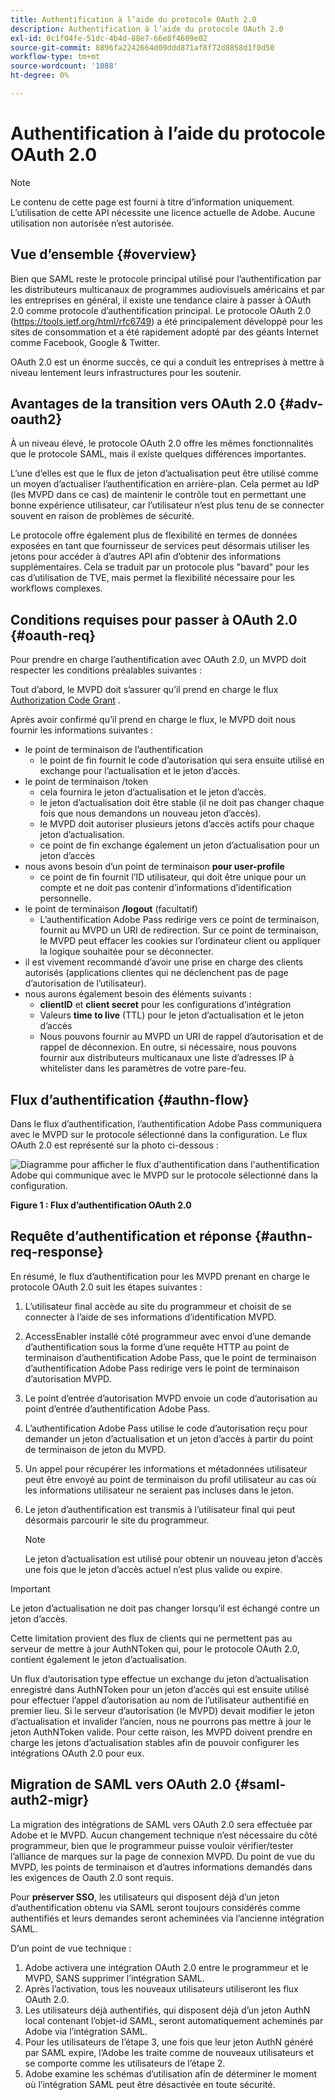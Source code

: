 ```yaml
---
title: Authentification à l’aide du protocole OAuth 2.0
description: Authentification à l’aide du protocole OAuth 2.0
exl-id: 0c1f04fe-51dc-4b4d-88e7-66e8f4609e02
source-git-commit: 8896fa2242664d09ddd871af8f72d8858d1f0d50
workflow-type: tm+mt
source-wordcount: '1088'
ht-degree: 0%

---
```


# Authentification à l’aide du protocole OAuth 2.0

>[!NOTE]
>
>Le contenu de cette page est fourni à titre d’information uniquement. L’utilisation de cette API nécessite une licence actuelle de Adobe. Aucune utilisation non autorisée n’est autorisée.

## Vue d’ensemble {#overview}

Bien que SAML reste le protocole principal utilisé pour l’authentification par les distributeurs multicanaux de programmes audiovisuels américains et par les entreprises en général, il existe une tendance claire à passer à OAuth 2.0 comme protocole d’authentification principal. Le protocole OAuth 2.0 (https://tools.ietf.org/html/rfc6749) a été principalement développé pour les sites de consommation et a été rapidement adopté par des géants Internet comme Facebook, Google &amp; Twitter.

OAuth 2.0 est un énorme succès, ce qui a conduit les entreprises à mettre à niveau lentement leurs infrastructures pour les soutenir.



## Avantages de la transition vers OAuth 2.0 {#adv-oauth2}

À un niveau élevé, le protocole OAuth 2.0 offre les mêmes fonctionnalités que le protocole SAML, mais il existe quelques différences importantes.

L’une d’elles est que le flux de jeton d’actualisation peut être utilisé comme un moyen d’actualiser l’authentification en arrière-plan. Cela permet au IdP (les MVPD dans ce cas) de maintenir le contrôle tout en permettant une bonne expérience utilisateur, car l’utilisateur n’est plus tenu de se connecter souvent en raison de problèmes de sécurité.

Le protocole offre également plus de flexibilité en termes de données exposées en tant que fournisseur de services peut désormais utiliser les jetons pour accéder à d’autres API afin d’obtenir des informations supplémentaires. Cela se traduit par un protocole plus &quot;bavard&quot; pour les cas d’utilisation de TVE, mais permet la flexibilité nécessaire pour les workflows complexes.





## Conditions requises pour passer à OAuth 2.0 {#oauth-req}

Pour prendre en charge l’authentification avec OAuth 2.0, un MVPD doit respecter les conditions préalables suivantes :

Tout d’abord, le MVPD doit s’assurer qu’il prend en charge le flux [Authorization Code Grant](https://oauthlib.readthedocs.io/en/latest/oauth2/grants/authcode.html) .

Après avoir confirmé qu’il prend en charge le flux, le MVPD doit nous fournir les informations suivantes :

* le point de terminaison de l’authentification
   * le point de fin fournit le code d’autorisation qui sera ensuite utilisé en exchange pour l’actualisation et le jeton d’accès.
* le point de terminaison /token
   * cela fournira le jeton d’actualisation et le jeton d’accès.
   * le jeton d’actualisation doit être stable (il ne doit pas changer chaque fois que nous demandons un nouveau jeton d’accès).
   * le MVPD doit autoriser plusieurs jetons d’accès actifs pour chaque jeton d’actualisation.
   * ce point de fin exchange également un jeton d’actualisation pour un jeton d’accès
* nous avons besoin d’un point de terminaison **pour user-profile**
   * ce point de fin fournit l’ID utilisateur, qui doit être unique pour un compte et ne doit pas contenir d’informations d’identification personnelle.
* le point de terminaison **/logout** (facultatif)
   * L’authentification Adobe Pass redirige vers ce point de terminaison, fournit au MVPD un URI de redirection. Sur ce point de terminaison, le MVPD peut effacer les cookies sur l’ordinateur client ou appliquer la logique souhaitée pour se déconnecter.
* il est vivement recommandé d’avoir une prise en charge des clients autorisés (applications clientes qui ne déclenchent pas de page d’autorisation de l’utilisateur).
* nous aurons également besoin des éléments suivants :
   * **clientID** et **client secret** pour les configurations d’intégration
   * Valeurs **time to live** (TTL) pour le jeton d’actualisation et le jeton d’accès
   * Nous pouvons fournir au MVPD un URI de rappel d’autorisation et de rappel de déconnexion. En outre, si nécessaire, nous pouvons fournir aux distributeurs multicanaux une liste d’adresses IP à whitelister dans les paramètres de votre pare-feu.


## Flux d’authentification {#authn-flow}

Dans le flux d’authentification, l’authentification Adobe Pass communiquera avec le MVPD sur le protocole sélectionné dans la configuration. Le flux OAuth 2.0 est représenté sur la photo ci-dessous :



![Diagramme pour afficher le flux d&#39;authentification dans l&#39;authentification Adobe qui communique avec le MVPD sur le protocole sélectionné dans la configuration.](assets/authn-flow.png)

**Figure 1 : Flux d’authentification OAuth 2.0**



## Requête d’authentification et réponse {#authn-req-response}

En résumé, le flux d’authentification pour les MVPD prenant en charge le protocole OAuth 2.0 suit les étapes suivantes :

1. L’utilisateur final accède au site du programmeur et choisit de se connecter à l’aide de ses informations d’identification MVPD.
1. AccessEnabler installé côté programmeur avec envoi d’une demande d’authentification sous la forme d’une requête HTTP au point de terminaison d’authentification Adobe Pass, que le point de terminaison d’authentification Adobe Pass redirige vers le point de terminaison d’autorisation MVPD.
1. Le point d’entrée d’autorisation MVPD envoie un code d’autorisation au point d’entrée d’authentification Adobe Pass.
1. L’authentification Adobe Pass utilise le code d’autorisation reçu pour demander un jeton d’actualisation et un jeton d’accès à partir du point de terminaison de jeton du MVPD.
1. Un appel pour récupérer les informations et métadonnées utilisateur peut être envoyé au point de terminaison du profil utilisateur au cas où les informations utilisateur ne seraient pas incluses dans le jeton.
1. Le jeton d’authentification est transmis à l’utilisateur final qui peut désormais parcourir le site du programmeur.

   >[!NOTE]
   >
   >Le jeton d’actualisation est utilisé pour obtenir un nouveau jeton d’accès une fois que le jeton d’accès actuel n’est plus valide ou expire.


>[!IMPORTANT]
>
>Le jeton d’actualisation ne doit pas changer lorsqu’il est échangé contre un jeton d’accès.

Cette limitation provient des flux de clients qui ne permettent pas au serveur de mettre à jour AuthNToken qui, pour le protocole OAuth 2.0, contient également le jeton d’actualisation.

Un flux d’autorisation type effectue un exchange du jeton d’actualisation enregistré dans AuthNToken pour un jeton d’accès qui est ensuite utilisé pour effectuer l’appel d’autorisation au nom de l’utilisateur authentifié en premier lieu. Si le serveur d’autorisation (le MVPD) devait modifier le jeton d’actualisation et invalider l’ancien, nous ne pourrons pas mettre à jour le jeton AuthNToken valide. Pour cette raison, les MVPD doivent prendre en charge les jetons d’actualisation stables afin de pouvoir configurer les intégrations OAuth 2.0 pour eux.


## Migration de SAML vers OAuth 2.0 {#saml-auth2-migr}

La migration des intégrations de SAML vers OAuth 2.0 sera effectuée par Adobe et le MVPD. Aucun changement technique n’est nécessaire du côté programmeur, bien que le programmeur puisse vouloir vérifier/tester l’alliance de marques sur la page de connexion MVPD. Du point de vue du MVPD, les points de terminaison et d’autres informations demandés dans les exigences de Oauth 2.0 sont requis.

Pour **préserver SSO**, les utilisateurs qui disposent déjà d’un jeton d’authentification obtenu via SAML seront toujours considérés comme authentifiés et leurs demandes seront acheminées via l’ancienne intégration SAML.

D’un point de vue technique :

1. Adobe activera une intégration OAuth 2.0 entre le programmeur et le MVPD, SANS supprimer l’intégration SAML.
1. Après l’activation, tous les nouveaux utilisateurs utiliseront les flux OAuth 2.0.
1. Les utilisateurs déjà authentifiés, qui disposent déjà d’un jeton AuthN local contenant l’objet-id SAML, seront automatiquement acheminés par Adobe via l’intégration SAML.
1. Pour les utilisateurs de l’étape 3, une fois que leur jeton AuthN généré par SAML expire, l’Adobe les traite comme de nouveaux utilisateurs et se comporte comme les utilisateurs de l’étape 2.
1. Adobe examine les schémas d’utilisation afin de déterminer le moment où l’intégration SAML peut être désactivée en toute sécurité.
